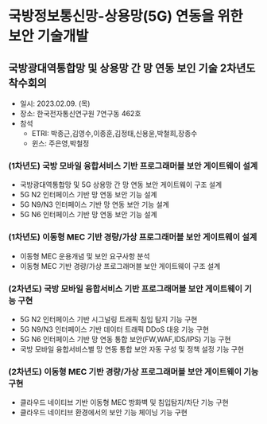 # 국방정보통신망-상용망(5G) 연동을 위한 보안 기술개발
## 국방광대역통합망 및 상용망 간 망 연동 보인 기술 2차년도 착수회의
- 일시: 2023.02.09. (목)
- 장소: 한국전자통신연구원 7연구동 462호
- 참석
  - ETRI: 박종근,김영수,이종훈,김정태,신용윤,박철희,장종수
  - 윈스: 주은영,박철정

### (1차년도) 국방 모바일 융합서비스 기반 프로그래머블 보안 게이트웨이 설계
- 국방광대역통합망 및 5G 상용망 간 망 연동 보안 게이트웨이 구조 설계
- 5G N2 인터페이스 기반 망 연동 보안 기능 설계
- 5G N9/N3 인터페이스 기반 망 연동 보안 기능 설계
- 5G N6 인터페이스 기반 망 연동 보안 기능 설계

### (1차년도) 이동형 MEC 기반 경량/가상 프로그래머블 보안 게이트웨이 설계
- 이동형 MEC 운용개념 및 보안 요구사항 분석
- 이동형 MEC 기반 경량/가상 프로그래머블 보안 게이트웨이 구조 설계

### (2차년도) 국방 모바일 융합서비스 기반 프로그래머블 보안 게이트웨이 기능 구현
- 5G N2 인터페이스 기반 시그널링 트래픽 침입 탐지 기능 구현
- 5G N9/N3 인터페이스 기반 데이터 트래픽 DDoS 대응 기능 구현
- 5G N6 인터페이스 기반 망 연동 통합 보안(FW,WAF,IDS/IPS) 기능 구현
- 국방 모바일 융합서비스별 망 연동 통합 보안 자동 구성 및 정책 설정 기능 구현

### (2차년도) 이동형 MEC 기반 경량/가상 프로그래머블 보안 게이트웨이 기능 구현
- 클라우드 네이티브 기반 이동형 MEC 방화벽 및 침입탐지/차단 기능 구현
- 클라우드 네이티브 환경에서의 보안 기능 체이닝 기능 구현

